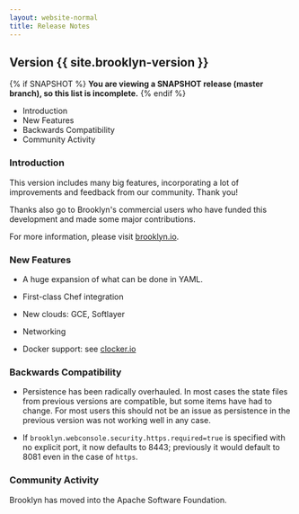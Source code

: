 ```yaml
---
layout: website-normal
title: Release Notes
---
```


## Version {{ site.brooklyn-version }}

{% if SNAPSHOT %}
**You are viewing a SNAPSHOT release (master branch), so this list is incomplete.**
{% endif %}

* Introduction
* New Features
* Backwards Compatibility
* Community Activity

### Introduction

This version includes many big features,
incorporating a lot of improvements and feedback from our community. Thank you!

Thanks also go to Brooklyn's commercial users who have funded this development and
made some major contributions. 

For more information, please visit [brooklyn.io](http://brooklyn.io).


### New Features

* A huge expansion of what can be done in YAML.

* First-class Chef integration

* New clouds:  GCE, Softlayer

* Networking

* Docker support:  see [clocker.io](http://clocker.io)


### Backwards Compatibility

* Persistence has been radically overhauled. In most cases the state files from previous versions are compatible,
  but some items have had to change. For most users this should not be an issue as persistence in the previous version
  was not working well in any case. 

* If `brooklyn.webconsole.security.https.required=true` is specified with no explicit port, 
  it now defaults to 8443; previously it would default to 8081 even in the case of `https`.

### Community Activity

Brooklyn has moved into the Apache Software Foundation.
